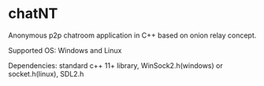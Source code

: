 # chatNT
Anonymous p2p chatroom application in C++ based on onion relay concept.

Supported OS: Windows and Linux

Dependencies: standard c++ 11+ library, WinSock2.h(windows) or socket.h(linux), SDL2.h
